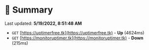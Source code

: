 # 📖 Summary
Last updated: **5/19/2022, 8:51:48 AM**

- `GET` [https://uptimerfree.tk](https://uptimerfree.tk) - **Up** (4624ms)
- `GET` [https://monitoruptimer.tk](https://monitoruptimer.tk) - **Down** (215ms)
